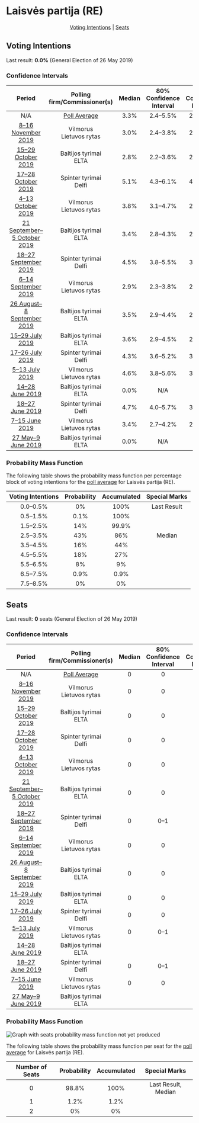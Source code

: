 # Laisvės partija (RE)

<p align="center"><a href="#voting-intentions">Voting Intentions</a> | <a href="#seats">Seats</a></p>

## Voting Intentions

Last result: **0.0%** (General Election of 26 May 2019)

### Confidence Intervals

| Period     | Polling firm/Commissioner(s) | Median | 80% Confidence Interval | 90% Confidence Interval | 95% Confidence Interval | 99% Confidence Interval |
|:----------:|:----------------:|:-----------:|:-----------------------:|:-----------------------:|:-----------------------:|:-----------------------:|
| N/A | [Poll Average](average.html) | 3.3% | 2.4–5.5% | 2.2–5.9% | 2.1–6.2% | 1.8–6.8% |
| [8–16 November 2019](2019-11-16-Vilmorus.html) | Vilmorus <br> Lietuvos rytas | 3.0% | 2.4–3.8% | 2.2–4.1% | 2.1–4.3% | 1.9–4.7% |
| [15–29 October 2019](2019-10-29-Baltijostyrimai.html) | Baltijos tyrimai <br> ELTA | 2.8% | 2.2–3.6% | 2.1–3.8% | 1.9–4.0% | 1.7–4.4% |
| [17–28 October 2019](2019-10-28-Spintertyrimai.html) | Spinter tyrimai <br> Delfi | 5.1% | 4.3–6.1% | 4.1–6.3% | 3.9–6.6% | 3.5–7.1% |
| [4–13 October 2019](2019-10-13-Vilmorus.html) | Vilmorus <br> Lietuvos rytas | 3.8% | 3.1–4.7% | 2.9–5.0% | 2.8–5.2% | 2.5–5.7% |
| [21 September–5 October 2019](2019-10-05-Baltijostyrimai.html) | Baltijos tyrimai <br> ELTA | 3.4% | 2.8–4.3% | 2.6–4.5% | 2.4–4.7% | 2.2–5.2% |
| [18–27 September 2019](2019-09-27-Spintertyrimai.html) | Spinter tyrimai <br> Delfi | 4.5% | 3.8–5.5% | 3.6–5.8% | 3.4–6.0% | 3.1–6.5% |
| [6–14 September 2019](2019-09-14-Vilmorus.html) | Vilmorus <br> Lietuvos rytas | 2.9% | 2.3–3.8% | 2.2–4.0% | 2.1–4.2% | 1.8–4.6% |
| [26 August–8 September 2019](2019-09-08-Baltijostyrimai.html) | Baltijos tyrimai <br> ELTA | 3.5% | 2.9–4.4% | 2.7–4.6% | 2.6–4.9% | 2.3–5.3% |
| [15–29 July 2019](2019-07-29-Baltijostyrimai.html) | Baltijos tyrimai <br> ELTA | 3.6% | 2.9–4.5% | 2.8–4.7% | 2.6–5.0% | 2.3–5.4% |
| [17–26 July 2019](2019-07-26-Spintertyrimai.html) | Spinter tyrimai <br> Delfi | 4.3% | 3.6–5.2% | 3.4–5.5% | 3.2–5.7% | 2.9–6.2% |
| [5–13 July 2019](2019-07-13-Vilmorus.html) | Vilmorus <br> Lietuvos rytas | 4.6% | 3.8–5.6% | 3.6–5.9% | 3.4–6.1% | 3.1–6.6% |
| [14–28 June 2019](2019-06-28-Baltijostyrimai.html) | Baltijos tyrimai <br> ELTA | 0.0% | N/A | N/A | N/A | N/A |
| [18–27 June 2019](2019-06-27-Spintertyrimai.html) | Spinter tyrimai <br> Delfi | 4.7% | 4.0–5.7% | 3.8–6.0% | 3.6–6.2% | 3.2–6.7% |
| [7–15 June 2019](2019-06-15-Vilmorus.html) | Vilmorus <br> Lietuvos rytas | 3.4% | 2.7–4.2% | 2.5–4.5% | 2.4–4.7% | 2.1–5.1% |
| [27 May–9 June 2019](2019-06-09-Baltijostyrimai.html) | Baltijos tyrimai <br> ELTA | 0.0% | N/A | N/A | N/A | N/A |

### Probability Mass Function

The following table shows the probability mass function per percentage block of voting intentions for the [poll average](average.html) for Laisvės partija (RE).

| Voting Intentions | Probability | Accumulated | Special Marks |
|:-----------------:|:-----------:|:-----------:|:-------------:|
| 0.0–0.5% | 0% | 100% | Last Result |
| 0.5–1.5% | 0.1% | 100% |  |
| 1.5–2.5% | 14% | 99.9% |  |
| 2.5–3.5% | 43% | 86% | Median |
| 3.5–4.5% | 16% | 44% |  |
| 4.5–5.5% | 18% | 27% |  |
| 5.5–6.5% | 8% | 9% |  |
| 6.5–7.5% | 0.9% | 0.9% |  |
| 7.5–8.5% | 0% | 0% |  |


## Seats

Last result: **0** seats (General Election of 26 May 2019)

### Confidence Intervals

| Period     | Polling firm/Commissioner(s) | Median | 80% Confidence Interval | 90% Confidence Interval | 95% Confidence Interval | 99% Confidence Interval |
|:----------:|:----------------:|:------:|:-----------------------:|:-----------------------:|:-----------------------:|:-----------------------:|
| N/A | [Poll Average](average.html) | 0 | 0 | 0 | 0 | 0–1 |
| [8–16 November 2019](2019-11-16-Vilmorus.html) | Vilmorus <br> Lietuvos rytas | 0 | 0 | 0 | 0 | 0–1 |
| [15–29 October 2019](2019-10-29-Baltijostyrimai.html) | Baltijos tyrimai <br> ELTA | 0 | 0 | 0 | 0 | 0 |
| [17–28 October 2019](2019-10-28-Spintertyrimai.html) | Spinter tyrimai <br> Delfi | 0 | 0 | 0 | 0–1 | 0–1 |
| [4–13 October 2019](2019-10-13-Vilmorus.html) | Vilmorus <br> Lietuvos rytas | 0 | 0 | 0 | 0 | 0 |
| [21 September–5 October 2019](2019-10-05-Baltijostyrimai.html) | Baltijos tyrimai <br> ELTA | 0 | 0 | 0 | 0 | 0 |
| [18–27 September 2019](2019-09-27-Spintertyrimai.html) | Spinter tyrimai <br> Delfi | 0 | 0–1 | 0–1 | 0–1 | 0–1 |
| [6–14 September 2019](2019-09-14-Vilmorus.html) | Vilmorus <br> Lietuvos rytas | 0 | 0 | 0 | 0 | 0 |
| [26 August–8 September 2019](2019-09-08-Baltijostyrimai.html) | Baltijos tyrimai <br> ELTA | 0 | 0 | 0 | 0 | 0–1 |
| [15–29 July 2019](2019-07-29-Baltijostyrimai.html) | Baltijos tyrimai <br> ELTA | 0 | 0 | 0 | 0 | 0–1 |
| [17–26 July 2019](2019-07-26-Spintertyrimai.html) | Spinter tyrimai <br> Delfi | 0 | 0 | 0 | 0–1 | 0–1 |
| [5–13 July 2019](2019-07-13-Vilmorus.html) | Vilmorus <br> Lietuvos rytas | 0 | 0–1 | 0–1 | 0–1 | 0–1 |
| [14–28 June 2019](2019-06-28-Baltijostyrimai.html) | Baltijos tyrimai <br> ELTA |  |  |  |  |  |
| [18–27 June 2019](2019-06-27-Spintertyrimai.html) | Spinter tyrimai <br> Delfi | 0 | 0–1 | 0–1 | 0–1 | 0–1 |
| [7–15 June 2019](2019-06-15-Vilmorus.html) | Vilmorus <br> Lietuvos rytas | 0 | 0 | 0 | 0 | 0–1 |
| [27 May–9 June 2019](2019-06-09-Baltijostyrimai.html) | Baltijos tyrimai <br> ELTA |  |  |  |  |  |

### Probability Mass Function

![Graph with seats probability mass function not yet produced](average-seats-pmf-laisvėspartijare.png "Seats Probability Mass Function")

The following table shows the probability mass function per seat for the [poll average](average.html) for Laisvės partija (RE).

| Number of Seats | Probability | Accumulated | Special Marks |
|:---------------:|:-----------:|:-----------:|:-------------:|
| 0 | 98.8% | 100% | Last Result, Median |
| 1 | 1.2% | 1.2% |  |
| 2 | 0% | 0% |  |



